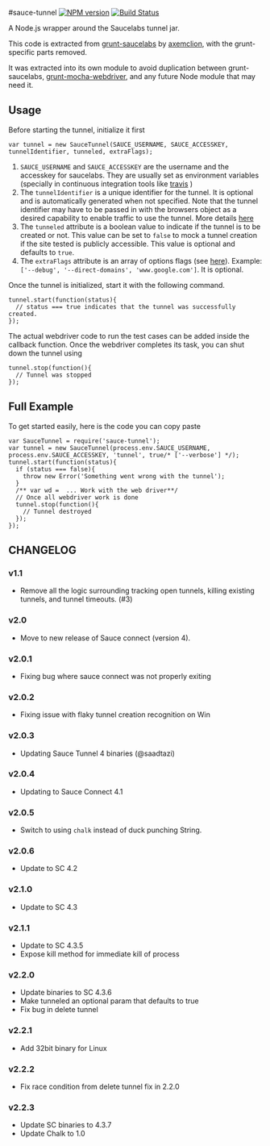 #sauce-tunnel
[![NPM version](https://badge.fury.io/js/sauce-tunnel.png)](http://badge.fury.io/js/sauce-tunnel)
[![Build Status](https://travis-ci.org/jmreidy/sauce-tunnel.svg)](https://travis-ci.org/jmreidy/sauce-tunnel)

A Node.js wrapper around the Saucelabs tunnel jar.

This code is extracted from
[grunt-saucelabs](https://github.com/axemclion/grunt-saucelabs) by
[axemclion](https://github.com/axemclion), with the grunt-specific parts
removed.

It was extracted into its own module to avoid duplication between
grunt-saucelabs,
[grunt-mocha-webdriver](https://github.com/grunt-mocha-webdriver), and any
future Node module that may need it.

## Usage
Before starting the tunnel, initialize it first

```
var tunnel = new SauceTunnel(SAUCE_USERNAME, SAUCE_ACCESSKEY, tunnelIdentifier, tunneled, extraFlags);
```

1. `SAUCE_USERNAME` and `SAUCE_ACCESSKEY` are the username and the accesskey for saucelabs. They are usually set as environment variables (specially in continuous integration tools like [travis](http://travis-ci.org) )
2. The `tunnelIdentifier` is a unique identifier for the tunnel. It is optional and is automatically generated when not specified. Note that the tunnel identifier may have to be passed in with the browsers object as a desired capability to enable traffic to use the tunnel. More details [here](https://saucelabs.com/docs/additional-config#tunnel-identifier)
3. The `tunneled` attribute is a boolean value to indicate if the tunnel is to be created or not. This value can be set to `false` to mock a tunnel creation if the site tested is publicly accessible. This value is optional and defaults to `true`.
4. The ``extraFlags`` attribute is an array of options flags (see [here](https://saucelabs.com/docs/connect)). Example: ``['--debug', '--direct-domains', 'www.google.com']``. It is optional.

Once the tunnel is initialized, start it with the following command.

```
tunnel.start(function(status){
  // status === true indicates that the tunnel was successfully created.
});
```

The actual webdriver code to run the test cases can be added inside the callback function. Once the webdriver completes its task, you can shut down the tunnel using

```
tunnel.stop(function(){
  // Tunnel was stopped
});
```

## Full Example
To get started easily, here is the code you can copy paste

```
var SauceTunnel = require('sauce-tunnel');
var tunnel = new SauceTunnel(process.env.SAUCE_USERNAME, process.env.SAUCE_ACCESSKEY, 'tunnel', true/* ['--verbose'] */);
tunnel.start(function(status){
  if (status === false){
    throw new Error('Something went wrong with the tunnel');
  }
  /** var wd =  ... Work with the web driver**/
  // Once all webdriver work is done
  tunnel.stop(function(){
    // Tunnel destroyed
  });
});
```

## CHANGELOG

### v1.1
- Remove all the logic surrounding tracking open tunnels, killing existing
tunnels, and tunnel timeouts. (#3)

### v2.0
- Move to new release of Sauce connect (version 4).

### v2.0.1
- Fixing bug where sauce connect was not properly exiting

### v2.0.2
- Fixing issue with flaky tunnel creation recognition on Win

### v2.0.3
- Updating Sauce Tunnel 4 binaries (@saadtazi)

### v2.0.4
- Updating to Sauce Connect 4.1

### v2.0.5
- Switch to using `chalk` instead of duck punching String.

### v2.0.6
- Update to SC 4.2

### v2.1.0
- Update to SC 4.3

### v2.1.1
- Update to SC 4.3.5
- Expose kill method for immediate kill of process

### v2.2.0
- Update binaries to SC 4.3.6
- Make tunneled an optional param that defaults to true
- Fix bug in delete tunnel

### v2.2.1
- Add 32bit binary for Linux

### v2.2.2
- Fix race condition from delete tunnel fix in 2.2.0

### v2.2.3
- Update SC binaries to 4.3.7
- Update Chalk to 1.0

